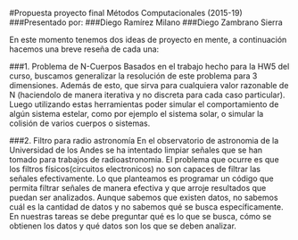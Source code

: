 #Propuesta proyecto final Métodos Computacionales (2015-19)
###Presentado por:
###Diego Ramírez Milano
###Diego Zambrano Sierra

En este momento tenemos dos ideas de proyecto en mente, a continuación hacemos una breve reseña de cada una:

###1. Problema de N-Cuerpos
Basados en el trabajo hecho para la HW5 del curso, buscamos generalizar la resolución de este problema para 3 dimensiones. Además de esto, que sirva para cualquiera valor razonable de N (haciendolo de manera iterativa y no discreta para cada caso particular). Luego utilizando estas herramientas poder simular el comportamiento de algún sistema estelar, como por ejemplo el sistema solar, o simular la colisión de varios cuerpos o sistemas.

###2. Filtro para radio astronomía
En el observatorio de astronomia de la Universidad de los Andes se ha intentado limpiar señales que se han tomado para trabajos de radioastronomia. El problema que ocurre es que los filtros físicos(circuitos electronicos) no son capaces de filtrar las señales efectivamente. Lo que planteamos es programar un código que permita filtrar señales de manera efectiva y que arroje resultados que puedan ser analizados. Aunque sabemos que existen datos, no sabemos cuál es la cantidad de datos y no sabemos qué se busca específicamente. En nuestras tareas se debe preguntar qué es lo que se busca, cómo se obtienen los datos y qué datos son los que se deben analizar.
